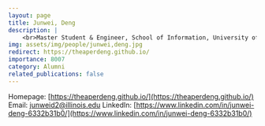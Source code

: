 ```yaml
---
layout: page
title: Junwei, Deng
description: |
    <br>Master Student & Engineer, School of Information, University of Michigan<br>Oct 2019 -- Jan 2022<br><span style='color:blue'>PhD Student, UIUC</span>
img: assets/img/people/junwei,deng.jpg
redirect: https://theaperdeng.github.io/
importance: 8007
category: Alumni
related_publications: false
---
```

Homepage: [https://theaperdeng.github.io/](https://theaperdeng.github.io/)
Email: [junweid2@illinois.edu](mailto:junweid2@illinois.edu)
LinkedIn: [https://www.linkedin.com/in/junwei-deng-6332b31b0/](https://www.linkedin.com/in/junwei-deng-6332b31b0/)
